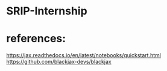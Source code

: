 # SRIP-Internship

# references:
https://jax.readthedocs.io/en/latest/notebooks/quickstart.html \
https://github.com/blackjax-devs/blackjax

